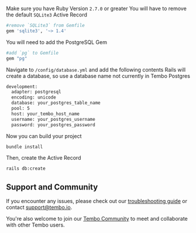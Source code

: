 Make sure you have Ruby Version `2.7.0` or greater
You will have to remove the default `SQLite3` Active Record
```bash title="Gemfile"
#remove `SQLite3` from Gemfile
gem 'sqlite3', '~> 1.4'
```
You will need to add the PostgreSQL Gem
```bash title="Gemfile"
#add `pg` to Gemfile
gem "pg"
```
Navigate to `/config/database.yml` and add the following contents
Rails will create a database, so use a database name not currently in Tembo Postgres
```bash title="/config/database.yml"
development:
  adapter: postgresql
  encoding: unicode
  database: your_postgres_table_name
  pool: 5
  host: your_tembo_host_name
  username: your_postgres_username
  password: your_postgres_password
```
Now you can build your project
```bash title="shell"
bundle install
```
Then, create the Active Record
```bash title="shell"
rails db:create
```
## Support and Community

If you encounter any issues, please check out our [troubleshooting guide](https://tembo.io/docs/tembo-cloud/configuration-and-management/troubleshooting) or contact [support@tembo.io](mailto:support@tembo.io).

You're also welcome to join our [Tembo Community](https://join.slack.com/t/tembocommunity/shared_invite/zt-23o25qt91-AnZoC1jhLMLubwia4GeNGw) to meet and collaborate with other Tembo users.
